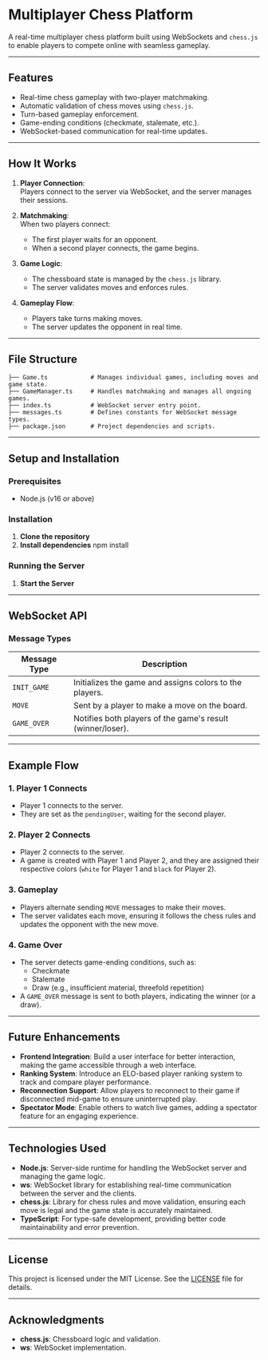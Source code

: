 # Multiplayer Chess Platform

A real-time multiplayer chess platform built using WebSockets and `chess.js` to enable players to compete online with seamless gameplay.

---

## Features
- Real-time chess gameplay with two-player matchmaking.
- Automatic validation of chess moves using `chess.js`.
- Turn-based gameplay enforcement.
- Game-ending conditions (checkmate, stalemate, etc.).
- WebSocket-based communication for real-time updates.

---

## How It Works
1. **Player Connection**:  
   Players connect to the server via WebSocket, and the server manages their sessions.
   
2. **Matchmaking**:  
   When two players connect:
   - The first player waits for an opponent.
   - When a second player connects, the game begins.
   
3. **Game Logic**:  
   - The chessboard state is managed by the `chess.js` library.
   - The server validates moves and enforces rules.
   
4. **Gameplay Flow**:  
   - Players take turns making moves.
   - The server updates the opponent in real time.

---

## File Structure

```plaintext
├── Game.ts            # Manages individual games, including moves and game state.
├── GameManager.ts     # Handles matchmaking and manages all ongoing games.
├── index.ts           # WebSocket server entry point.
├── messages.ts        # Defines constants for WebSocket message types.
├── package.json       # Project dependencies and scripts.

```
---

## Setup and Installation

### Prerequisites
- Node.js (v16 or above)

### Installation
1. **Clone the repository**  
2. **Install dependencies**
   npm install
### Running the Server 
1. **Start the Server**

---

## WebSocket API

### Message Types

| **Message Type** | **Description**                                           |
|-------------------|-----------------------------------------------------------|
| `INIT_GAME`       | Initializes the game and assigns colors to the players.   |
| `MOVE`            | Sent by a player to make a move on the board.             |
| `GAME_OVER`       | Notifies both players of the game's result (winner/loser).|

---

## Example Flow

### 1. Player 1 Connects
- Player 1 connects to the server.
- They are set as the `pendingUser`, waiting for the second player.

### 2. Player 2 Connects
- Player 2 connects to the server.
- A game is created with Player 1 and Player 2, and they are assigned their respective colors (`white` for Player 1 and `black` for Player 2).

### 3. Gameplay
- Players alternate sending `MOVE` messages to make their moves.
- The server validates each move, ensuring it follows the chess rules and updates the opponent with the new move.

### 4. Game Over
- The server detects game-ending conditions, such as:
  - Checkmate
  - Stalemate
  - Draw (e.g., insufficient material, threefold repetition)
- A `GAME_OVER` message is sent to both players, indicating the winner (or a draw).

---

## Future Enhancements

- **Frontend Integration**: Build a user interface for better interaction, making the game accessible through a web interface.
- **Ranking System**: Introduce an ELO-based player ranking system to track and compare player performance.
- **Reconnection Support**: Allow players to reconnect to their game if disconnected mid-game to ensure uninterrupted play.
- **Spectator Mode**: Enable others to watch live games, adding a spectator feature for an engaging experience.

---

## Technologies Used

- **Node.js**: Server-side runtime for handling the WebSocket server and managing the game logic.
- **ws**: WebSocket library for establishing real-time communication between the server and the clients.
- **chess.js**: Library for chess rules and move validation, ensuring each move is legal and the game state is accurately maintained.
- **TypeScript**: For type-safe development, providing better code maintainability and error prevention.

---

## License

This project is licensed under the MIT License. See the [LICENSE](LICENSE) file for details.

---

## Acknowledgments

- **chess.js**: Chessboard logic and validation.
- **ws**: WebSocket implementation.



